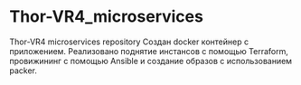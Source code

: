 # Thor-VR4_microservices
Thor-VR4 microservices repository
Создан docker контейнер c приложением. Реализовано поднятие инстансов с помощью Terraform, провижининг с помощью Ansible и создание образов с использованием packer.